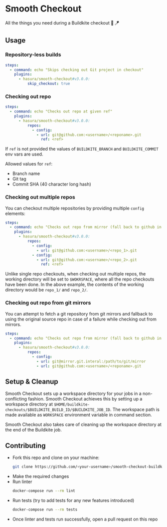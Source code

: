 # Smooth Checkout
All the things you need during a Buildkite checkout :butter: :kite:

## Usage

### Repository-less builds
```yml
steps:
  - command: echo "Skips checking out Git project in checkout" 
    plugins:
      - hasura/smooth-checkout#v3.0.0:
          skip_checkout: true
```

### Checking out repo
```yml
steps:
  - command: echo "Checks out repo at given ref"
    plugins:
      - hasura/smooth-checkout#v3.0.0:
          repos:
            - config:
              - url: git@github.com:<username>/<reponame>.git
                ref: <ref>
```

If `ref` is not provided the values of `BUILDKITE_BRANCH` and `BUILDKITE_COMMIT` env vars are used.

Allowed values for `ref`:
- Branch name
- Git tag
- Commit SHA (40 character long hash)

### Checking out multiple repos
You can checkout multiple repositories by providing multiple `config` elements:
```yaml
steps:
  - command: echo "Checks out repo from mirror (fall back to github in case of failure)"
    plugins:
      - hasura/smooth-checkout#v3.0.0:
          repos:
            - config:
              - url: git@github.com:<username>/<repo_1>.git
            - config:
              - url: git@github.com:<username>/<repo_2>.git
                ref: <ref>
```

Unlike single repo checkouts, when checking out multiple repos, the working directory will be set to `$WOKRSPACE`, where all the repo checkouts have been done.
In the above example, the contents of the working directory would be `repo_1/` and `repo_2/`.

### Checking out repo from git mirrors
You can attempt to fetch a git repository from git mirrors and fallback to using the original source repo in case of a failure while checking out from mirrors.
```yaml
steps:
  - command: echo "Checks out repo from mirror (fall back to github in case of failure)"
    plugins:
      - hasura/smooth-checkout#v3.0.0:
          repos:
            - config:
              - url: git@mirror.git.interal:/path/to/git/mirror
              - url: git@github.com:<username>/<reponame>.git
```


## Setup & Cleanup
Smooth Checkout sets up a workspace directory for your jobs in a non-conflicting fashion. Smooth Checkout achieves this by setting up a workspace directory at `$HOME/buildkite-checkouts/$BUILDKITE_BUILD_ID/$BUILDKITE_JOB_ID`. The workspace path is made available as `WORKSPACE` environment variable in command section.

Smooth Checkout also takes care of cleaning up the workspace directory at the end of the Buildkite job.

## Contributing
  - Fork this repo and clone on your machine:
    ```bash
    git clone https://github.com/<your-username>/smooth-checkout-buildkite-plugin
    ```
  - Make the required changes
  - Run linter
    ```bash
    docker-compose run --rm lint
    ```
  - Run tests (try to add tests for any new features introduced)
    ```bash
    docker-compose run --rm tests
    ```
  - Once linter and tests run successfully, open a pull request on this repo

